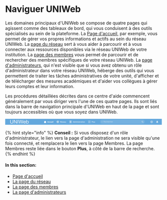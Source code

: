 # Naviguer UNIWeb

Les domaines principaux d'UNIWeb se compose de quatre pages qui agissent comme des tableaux de bord, qui vous conduisent à des outils spécialisés au sein de la plateforme. La [Page d'accueil](the-home-page.md), par exemple, vous permet de gérer vos propres informations et actifs au sein du réseau UNIWeb. La [page du réseau](the-network-page.md) sert à vous aider à parcourir et à vous connecter aux ressources disponibles via le réseau UNIWeb de votre institution. La [page des membres](the-members-page.md) vous permet de parcourir et de rechercher des membres spécifiques de votre réseau UNIWeb. La [page d'administrateurs](the-administration-page.md), qui n'est visible que si vous avez obtenu un rôle d'administrateur dans votre réseau UNIWeb, héberge des outils qui vous permettent de traiter les tâches administratives de votre unité, d'afficher et de télécharger des mesures académiques et d'aider vos collègues à gérer leurs comptes et leur information.

Les procédures détaillées décrites dans ce centre d'aide commencent généralement par vous diriger vers l'une de ces quatre pages. Ils sont liés dans la barre de navigation principale d'UNIWeb en haut de la page et sont toujours accessibles où que vous soyez dans UNIWeb.

![](../.gitbook/assets/screen-shot-2020-05-07-at-11.45.54-am.png)

{% hint style="info" %}
**Conseil :** Si vous disposez d'un rôle d'administrateur, le lien vers la page d'administration ne sera visible qu'une fois connecté, et remplacera le lien vers la page Membres. La page Membres reste liée dans le bouton **Plus**, à côté de la barre de recherche.
{% endhint %}

#### In this section:

* [Page d'accueil](the-home-page.md)
* [La page du réseau](the-network-page.md)
* [La page des membres](the-members-page.md)
* [La page d'administrateurs](the-administration-page.md)


